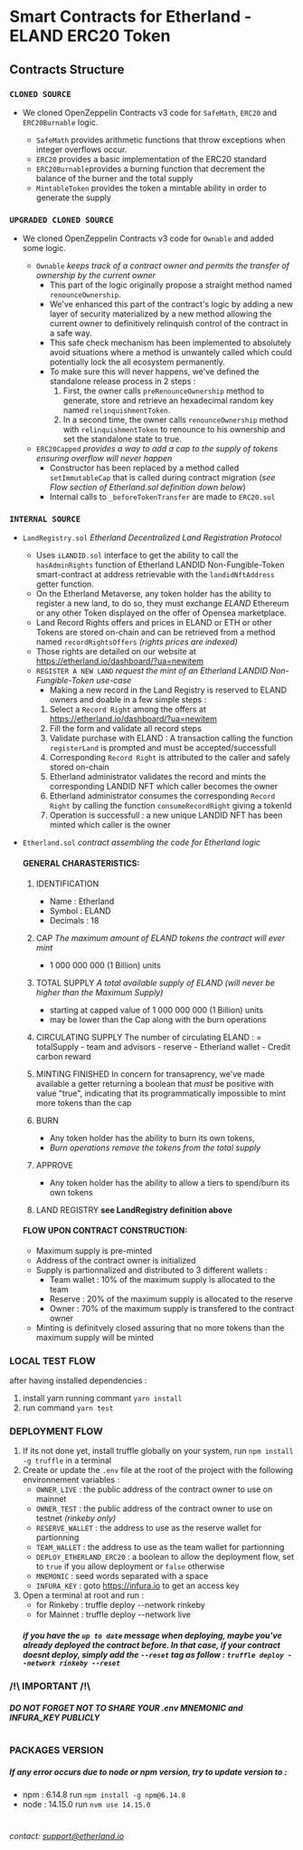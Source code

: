# Smart Contracts for Etherland - ELAND ERC20 Token


## Contracts Structure

### `CLONED SOURCE`
- We cloned OpenZeppelin Contracts v3 code for `SafeMath`, `ERC20` and `ERC20Burnable` logic.

	* `SafeMath` provides arithmetic functions that throw exceptions when integer overflows occur.
	* `ERC20` provides a basic implementation of the ERC20 standard
	* `ERC20Burnable`provides a burning function that decrement the balance of the burner and the total supply
	* `MintableToken` provides the token a mintable ability in order to generate the supply

### `UPGRADED CLONED SOURCE`
- We cloned OpenZeppelin Contracts v3 code for `Ownable` and added some logic.

	* `Ownable` *keeps track of a contract owner and permits the transfer of ownership by the current owner*
		- This part of the logic originally propose a straight method named `renounceOwnership`.
		- We've enhanced this part of the contract's logic by adding a new layer of security materialized by a new method allowing the current owner to definitively relinquish control of the contract in a safe way. 
		- This safe check mechanism has been implemented to absolutely avoid situations where a method is unwantely called which could potentially lock the all ecosystem permanently.
		- To make sure this will never happens, we've defined the standalone release process in 2 steps : 
			1. First, the owner calls `preRenounceOwnership` method to generate, store and retrieve an hexadecimal random key 
				named `relinquishmentToken`.
			2. In a second time, the owner calls `renounceOwnership` method with `relinquishmentToken` to renounce to his ownership and set the standalone state to true.
	* `ERC20Capped` *provides a way to add a cap to the supply of tokens ensuring overflow will never happen* 
		- Constructor has been replaced by a method called `setImmutableCap` that is called during contract migration (*see Flow section of Etherland.sol definition down below*)
		- Internal calls to `_beforeTokenTransfer` are made to `ERC20.sol`

### `INTERNAL SOURCE`
* `LandRegistry.sol` *Etherland Decentralized Land Registration Protocol*
	- Uses `iLANDID.sol` interface to get the ability to call the `hasAdminRights` function of Etherland LANDID Non-Fungible-Token smart-contract at address retrievable with the  `landidNftAddress` getter function.
	- On the Etherland Metaverse, any token holder has the ability to register a new land, to do so, they must exchange *ELAND* Ethereum or any other Token displayed on the offer of Opensea marketplace.
	- Land Record Rights offers and prices in ELAND or ETH or other Tokens are stored on-chain and can be retrieved from a method named `recordRightsOffers` *(rights prices are indexed)* 
	- Those rights are detailed on our website at https://etherland.io/dashboard/?ua=newitem
	- `REGISTER A NEW LAND` *request the mint of an Etherland LANDID Non-Fungible-Token *use-case**
		- Making a new record in the Land Registry is reserved to ELAND owners and doable in a few simple steps :
		1. Select a `Record Right` among the offers at https://etherland.io/dashboard/?ua=newitem
		2. Fill the form and validate all record steps
		3. Validate purchase with ELAND : A transaction calling the function `registerLand` is prompted and must be accepted/successfull
		4. Corresponding `Record Right` is attributed to the caller and safely stored on-chain
		5. Etherland administrator validates the record and mints the corresponding LANDID NFT which caller becomes the owner
		6. Etherland administrator consumes the corresponding `Record Right` by calling the function `consumeRecordRight` giving a tokenId
		7. Operation is successfull : a new unique LANDID NFT has been minted which caller is the owner

* `Etherland.sol` *contract assembling the code for Etherland logic*

	#### GENERAL CHARASTERISTICS:
	1. IDENTIFICATION
		- Name : Etherland
		- Symbol : ELAND
		- Decimals : 18

	2. CAP *The maximum amount of ELAND tokens the contract will ever mint* 
		- 1 000 000 000 (1 Billion) units

	3. TOTAL SUPPLY *A total available supply of ELAND (will never be higher than the Maximum Supply)*
		- starting at capped value of 1 000 000 000 (1 Billion) units
		- may be lower than the Cap along with the burn operations

	4. CIRCULATING SUPPLY
		The number of circulating ELAND :
		= totalSupply - team and advisors - reserve - Etherland wallet - Credit carbon reward

	5. MINTING FINISHED
		In concern for transaprency, we've made available a getter returning a boolean that *must* be positive with value "true", indicating that its programmatically impossible to mint more tokens than the cap

	6. BURN
		- Any token holder has the ability to burn its own tokens, 
		- *Burn operations remove the tokens from the total supply*

	7. APPROVE
		- Any token holder has the ability to allow a tiers to spend/burn its own tokens

	8. LAND REGISTRY **see LandRegistry definition above**


	#### FLOW UPON CONTRACT CONSTRUCTION:
	- Maximum supply is pre-minted 
	- Address of the contract owner is initialized
	- Supply is partionnalized and distributed to 3 different wallets :
		- Team wallet : 10% of the maximum supply is allocated to the team
		- Reserve : 20% of the maximum supply is allocated to the reserve
		- Owner : 70% of the maximum supply is transfered to the contract owner
	- Minting is definitvely closed assuring that no more tokens than the maximum supply will be minted

### LOCAL TEST FLOW
after having installed dependencies :
1. install yarn running commant `yarn install`
2. run command `yarn test` 

### DEPLOYMENT FLOW
1. If its not done yet, install truffle globally on your system, run `npm install -g truffle` in a terminal
2. Create or update the `.env` file at the root of the project with the following environnement variables :
	- `OWNER_LIVE` : the public address of the contract owner to use on mainnet
	- `OWNER_TEST` : the public address of the contract owner to use on testnet *(rinkeby only)*
	- `RESERVE_WALLET` : the address to use as the reserve wallet for partionning
	- `TEAM_WALLET` : the address to use as the team wallet for partionning
    - `DEPLOY_ETHERLAND_ERC20` : a boolean to allow the deployment flow, set to `true` if you allow deployment or `false` otherwise
    - `MNEMONIC` : seed words separated with a space  
    - `INFURA_KEY` : goto https://infura.io to get an access key
3. Open a terminal at root and run : 
    - for Rinkeby : truffle deploy --network rinkeby
    - for Mainnet : truffle deploy --network live
    ##### *if you have the `up to date` message when deploying, maybe you've already deployed the contract before. In that case, if your contract doesnt deploy, simply add the `--reset` tag as follow : `truffle deploy --network rinkeby --reset`*


### /!\ IMPORTANT /!\
##### DO NOT FORGET NOT TO SHARE YOUR .env MNEMONIC and INFURA_KEY PUBLICLY 
#
### PACKAGES VERSION  
##### If any error occurs due to node or npm version, try to update version to : 
- npm : 6.14.8
run ```npm install -g npm@6.14.8```
- node : 14.15.0
run ```nvm use 14.15.0```
# 
*contact: support@etherland.io* 

